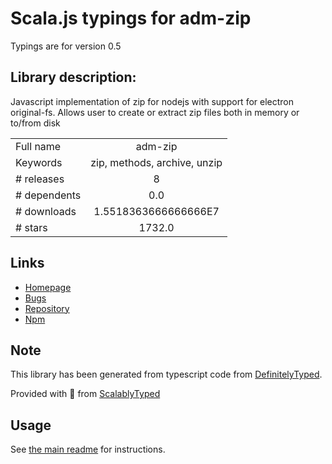 
# Scala.js typings for adm-zip

Typings are for version 0.5

## Library description:
Javascript implementation of zip for nodejs with support for electron original-fs. Allows user to create or extract zip files both in memory or to/from disk

|                    |                 |
| ------------------ | :-------------: |
| Full name          | adm-zip |
| Keywords           | zip, methods, archive, unzip |
| # releases         | 8 |
| # dependents       | 0.0 |
| # downloads        | 1.5518363666666666E7 |
| # stars            | 1732.0 |

## Links
- [Homepage](https://github.com/cthackers/adm-zip)
- [Bugs](https://github.com/cthackers/adm-zip/issues)
- [Repository](https://github.com/cthackers/adm-zip)
- [Npm](https://www.npmjs.com/package/adm-zip)
    


## Note
This library has been generated from typescript code from [DefinitelyTyped](https://definitelytyped.org).

Provided with :purple_heart: from [ScalablyTyped](https://github.com/oyvindberg/ScalablyTyped)

## Usage
See [the main readme](../../readme.md) for instructions.


